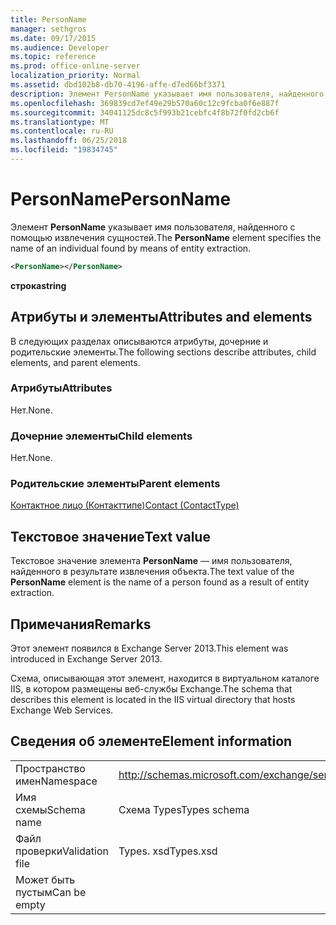 ```yaml
---
title: PersonName
manager: sethgros
ms.date: 09/17/2015
ms.audience: Developer
ms.topic: reference
ms.prod: office-online-server
localization_priority: Normal
ms.assetid: dbd102b8-db70-4196-affe-d7ed66bf3371
description: Элемент PersonName указывает имя пользователя, найденного с помощью извлечения сущностей.
ms.openlocfilehash: 369839cd7ef49e29b570a60c12c9fcba0f6e887f
ms.sourcegitcommit: 34041125dc8c5f993b21cebfc4f8b72f0fd2cb6f
ms.translationtype: MT
ms.contentlocale: ru-RU
ms.lasthandoff: 06/25/2018
ms.locfileid: "19834745"
---
```

# <a name="personname"></a><span data-ttu-id="9406e-103">PersonName</span><span class="sxs-lookup"><span data-stu-id="9406e-103">PersonName</span></span>

<span data-ttu-id="9406e-104">Элемент **PersonName** указывает имя пользователя, найденного с помощью извлечения сущностей.</span><span class="sxs-lookup"><span data-stu-id="9406e-104">The **PersonName** element specifies the name of an individual found by means of entity extraction.</span></span> 
  
```XML
<PersonName></PersonName>
```

 <span data-ttu-id="9406e-105">**строка**</span><span class="sxs-lookup"><span data-stu-id="9406e-105">**string**</span></span>
## <a name="attributes-and-elements"></a><span data-ttu-id="9406e-106">Атрибуты и элементы</span><span class="sxs-lookup"><span data-stu-id="9406e-106">Attributes and elements</span></span>

<span data-ttu-id="9406e-107">В следующих разделах описываются атрибуты, дочерние и родительские элементы.</span><span class="sxs-lookup"><span data-stu-id="9406e-107">The following sections describe attributes, child elements, and parent elements.</span></span>
  
### <a name="attributes"></a><span data-ttu-id="9406e-108">Атрибуты</span><span class="sxs-lookup"><span data-stu-id="9406e-108">Attributes</span></span>

<span data-ttu-id="9406e-109">Нет.</span><span class="sxs-lookup"><span data-stu-id="9406e-109">None.</span></span>
  
### <a name="child-elements"></a><span data-ttu-id="9406e-110">Дочерние элементы</span><span class="sxs-lookup"><span data-stu-id="9406e-110">Child elements</span></span>

<span data-ttu-id="9406e-111">Нет.</span><span class="sxs-lookup"><span data-stu-id="9406e-111">None.</span></span>
  
### <a name="parent-elements"></a><span data-ttu-id="9406e-112">Родительские элементы</span><span class="sxs-lookup"><span data-stu-id="9406e-112">Parent elements</span></span>

[<span data-ttu-id="9406e-113">Контактное лицо (Контакттипе)</span><span class="sxs-lookup"><span data-stu-id="9406e-113">Contact (ContactType)</span></span>](contact-contacttype.md)
  
## <a name="text-value"></a><span data-ttu-id="9406e-114">Текстовое значение</span><span class="sxs-lookup"><span data-stu-id="9406e-114">Text value</span></span>

<span data-ttu-id="9406e-115">Текстовое значение элемента **PersonName** — имя пользователя, найденного в результате извлечения объекта.</span><span class="sxs-lookup"><span data-stu-id="9406e-115">The text value of the **PersonName** element is the name of a person found as a result of entity extraction.</span></span> 
  
## <a name="remarks"></a><span data-ttu-id="9406e-116">Примечания</span><span class="sxs-lookup"><span data-stu-id="9406e-116">Remarks</span></span>

<span data-ttu-id="9406e-117">Этот элемент появился в Exchange Server 2013.</span><span class="sxs-lookup"><span data-stu-id="9406e-117">This element was introduced in Exchange Server 2013.</span></span>
  
<span data-ttu-id="9406e-118">Схема, описывающая этот элемент, находится в виртуальном каталоге IIS, в котором размещены веб-службы Exchange.</span><span class="sxs-lookup"><span data-stu-id="9406e-118">The schema that describes this element is located in the IIS virtual directory that hosts Exchange Web Services.</span></span>
  
## <a name="element-information"></a><span data-ttu-id="9406e-119">Сведения об элементе</span><span class="sxs-lookup"><span data-stu-id="9406e-119">Element information</span></span>

|||
|:-----|:-----|
|<span data-ttu-id="9406e-120">Пространство имен</span><span class="sxs-lookup"><span data-stu-id="9406e-120">Namespace</span></span>  <br/> |http://schemas.microsoft.com/exchange/services/2006/types  <br/> |
|<span data-ttu-id="9406e-121">Имя схемы</span><span class="sxs-lookup"><span data-stu-id="9406e-121">Schema name</span></span>  <br/> |<span data-ttu-id="9406e-122">Схема Types</span><span class="sxs-lookup"><span data-stu-id="9406e-122">Types schema</span></span>  <br/> |
|<span data-ttu-id="9406e-123">Файл проверки</span><span class="sxs-lookup"><span data-stu-id="9406e-123">Validation file</span></span>  <br/> |<span data-ttu-id="9406e-124">Types. xsd</span><span class="sxs-lookup"><span data-stu-id="9406e-124">Types.xsd</span></span>  <br/> |
|<span data-ttu-id="9406e-125">Может быть пустым</span><span class="sxs-lookup"><span data-stu-id="9406e-125">Can be empty</span></span>  <br/> ||
   

